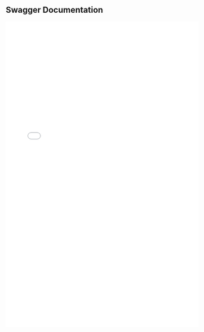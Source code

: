 ## Swagger Documentation

<iframe src="./swagger/swagger-documentation.html" style="width: 100%; height: 800px; border: none;"></iframe>
